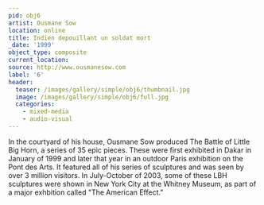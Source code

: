 ```yaml
---
pid: obj6
artist: Ousmane Sow
location: online
title: Indien depouillant un soldat mort
_date: '1999'
object_type: composite
current_location:
source: http://www.ousmanesow.com
label: '6'
header:
  teaser: /images/gallery/simple/obj6/thumbnail.jpg
  image: /images/gallery/simple/obj6/full.jpg
  categories:
    - mixed-media  
    - audio-visual
---
```

 In the courtyard of his house, Ousmane Sow produced The Battle of Little Big Horn, a series of 35 epic pieces. These were first exhibited in Dakar in January of 1999 and later that year in an outdoor Paris exhibition on the Pont des Arts. It featured all of his series of sculptures and was seen by over 3 million visitors. In July-October of 2003, some of these LBH sculptures were shown in New York City at the Whitney Museum, as part of a major exhbition called "The American Effect."
